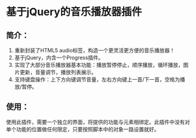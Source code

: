 # 基于jQuery的音乐播放器插件

## 简介：
1. 重新封装了HTML5 audio标签，构造一个更灵活更方便的音乐播放器！
2. 基于jQuery，内含一个Progress插件。
3. 实现了大部分音乐播放器基本功能：播放暂停停止，顺序播放，循环播放，图片更新，音量调节，播放列表展示。
4. 支持键盘操作：上下方向键调节音量，左右方向键上一首/下一首，空格为播放/暂停。

## 使用：
使用此插件，需要一个独立的界面，将提供的功能与元素相绑定。此插件中没有对单个功能的位置做任何限定，只要按照脚本中的对象一路设置就好。